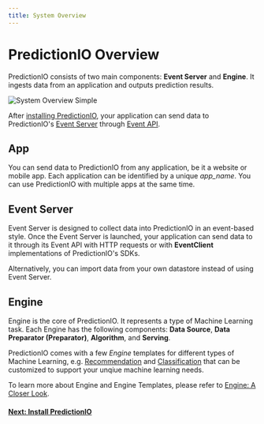 ```yaml
---
title: System Overview
---
```


#  PredictionIO   Overview

PredictionIO consists of two main components: **Event Server** and **Engine**.
It ingests data from an application and outputs prediction results.

![System Overview Simple](/images/system-overview-simple.png)


After [installing PredictionIO](/install), your application can
send data to PredictionIO's [Event Server](/datacollection/overview.html)
through [Event API](/datacollection/eventapi.html).

## App

You can send data to PredictionIO from any application, be it a website or
mobile app. Each application can be identified by a unique *app_name*. You can
use PredictionIO with multiple apps at the same time.

## Event Server

Event Server is designed to collect data into PredictionIO in an event-based
style. Once the Event Server is launched, your application can send data to it
through its Event API with HTTP requests or with **EventClient** implementations
of PredictionIO's SDKs.

Alternatively, you can import data from your own datastore instead of using
Event Server.

## Engine

Engine is the core of PredictionIO. It represents a type of Machine Learning
task. Each Engine has the following components: **Data Source**, **Data
Preparator (Preparator)**, **Algorithm**, and **Serving**.

PredictionIO comes with a few *Engine* templates for different types of Machine
Learning, e.g. [Recommendation](/recommendation/quickstart.html) and
[Classification](/classification/quickstart.html) that can be customized to
support your unqiue machine learning needs.

To learn more about Engine and Engine Templates, please refer to [Engine: A
Closer Look](/start/engines.html).


#### [Next: Install PredictionIO](/install)

